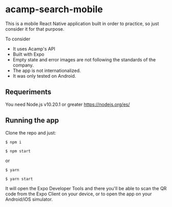 # acamp-search-mobile

This is a mobile React Native application built in order to practice, so just consider it for that purpose.

To consider

- It uses Acamp's API
- Built with Expo
- Empty state and error images are not following the standards of the company.
- The app is not internationalized.
- It was only tested on Android.

## Requeriments

You need Node.js v10.20.1 or greater https://nodejs.org/es/

## Running the app

Clone the repo and just:

```
$ npm i

$ npm start
```

or

```
$ yarn

$ yarn start
```

It will open the Expo Developer Tools and there you'll be able to scan the QR code from the Expo Client on your device, or to open the app on your Android/iOS simulator. 
